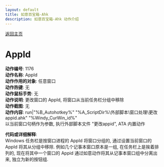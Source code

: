 ```yaml
---
layout: default
title: 如意百宝箱-Ahk
description: 如意百宝箱-Ahk 动作介绍
---
```

<link rel="stylesheet" href="../Actions/css/atom-one-light.min.css">
<script src="../Actions/js/highlight.min.js"></script>
<script>hljs.highlightAll();</script>

[返回主页](../index.md)

# [](#header-2) AppId

**动作编号**: 1176  
**动作名称**: AppId  
**动作作用的对象**: 任意窗口  
**动作热键**: 无  
**动作鼠标手势**: 无  
**动作说明**: 更改窗口的 AppId, 将窗口从当前任务栏分组中移除  
**动作截图**: 无  
**动作内容**: run|"%B_Autohotkey%" "%A_ScriptDir%\外部脚本\窗口处理\更改appid.ahk" "%Windy_CurWin_id%"  
以当前窗口句柄作为参数, 执行外部脚本文件 "更改appid", ATA 内置动作  

**代码或详细解释**:  
Windows 任务栏是按窗口进程的 AppId 将窗口分组的, 通过设置当前窗口的 AppId 将其从分组中移除. 例如几个记事本窗口原本是一组,  在任务栏上是挨着排列的, 现在将其中一个窗口的 Appid 通过如意动作将其从记事本窗口组中分离出来, 独立为新的按钮组.
